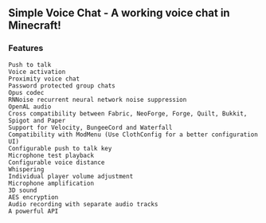 ## Simple Voice Chat - A working voice chat in Minecraft!

### Features
    Push to talk
    Voice activation
    Proximity voice chat
    Password protected group chats
    Opus codec
    RNNoise recurrent neural network noise suppression
    OpenAL audio
    Cross compatibility between Fabric, NeoForge, Forge, Quilt, Bukkit, Spigot and Paper
    Support for Velocity, BungeeCord and Waterfall
    Compatibility with ModMenu (Use ClothConfig for a better configuration UI)
    Configurable push to talk key
    Microphone test playback
    Configurable voice distance
    Whispering
    Individual player volume adjustment
    Microphone amplification
    3D sound
    AES encryption
    Audio recording with separate audio tracks
    A powerful API
